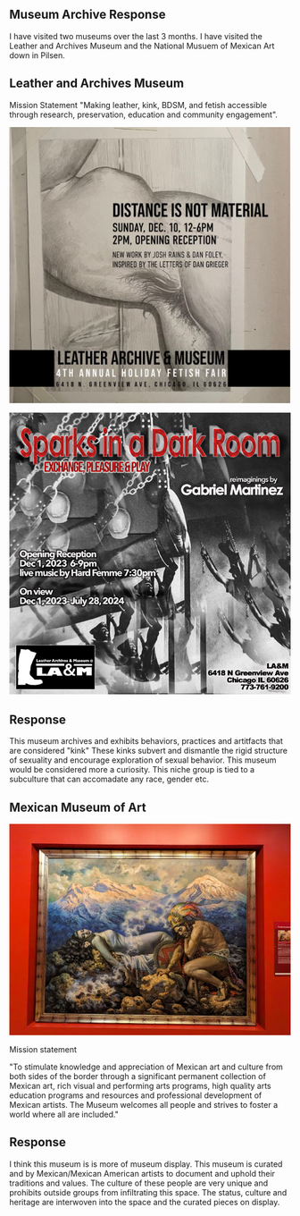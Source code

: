 ## Museum Archive Response
I have visited two museums over the last 3 months. I have visited the Leather and Archives Museum and the National Musuem of Mexican Art down in Pilsen.

## Leather and Archives Museum
Mission Statement 
"Making leather, kink, BDSM, and fetish accessible through research, preservation, education and community engagement".


![Leather1](Leather1.JPG)

![Leather2](Leather2.jpg)

## Response
This museum archives and exhibits behaviors, practices and artitfacts that are considered "kink" These kinks subvert and dismantle the rigid structure of sexuality and encourage exploration of sexual behavior. This museum would be considered more a curiosity. This niche group is tied to a subculture that can accomadate any race, gender etc. 

## Mexican Museum of Art
![Large oil painting](Mexican.jpg)

Mission statement

"To stimulate knowledge and appreciation of Mexican art and culture from both sides of the border through a significant permanent collection of Mexican art, rich visual and performing arts programs, high quality arts education programs and resources and professional development of Mexican artists. The Museum welcomes all people and strives to foster a world where all are included."

## Response

I think this museum is is more of museum display. This museum is curated and by Mexican/Mexican American artists to document and uphold their traditions and values. The culture of these people are very unique and prohibits outside groups from infiltrating this space. The status, culture and heritage are interwoven into the space and the curated pieces on display.
